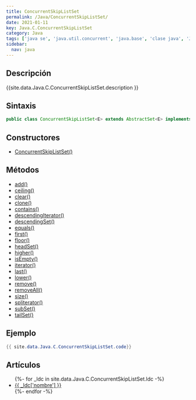 ```yaml
---
title: ConcurrentSkipListSet
permalink: /Java/ConcurrentSkipListSet/
date: 2021-01-11
key: Java.C.ConcurrentSkipListSet
category: Java
tags: ['java se', 'java.util.concurrent', 'java.base', 'clase java', 'Java 1.6']
sidebar: 
  nav: java
---
```


## Descripción
{{site.data.Java.C.ConcurrentSkipListSet.description }}

## Sintaxis
~~~java
public class ConcurrentSkipListSet<E> extends AbstractSet<E> implements NavigableSet<E>, Cloneable, Serializable
~~~

## Constructores
* [ConcurrentSkipListSet()](/Java/ConcurrentSkipListSet/ConcurrentSkipListSet/)

## Métodos
* [add()](/Java/ConcurrentSkipListSet/add)
* [ceiling()](/Java/ConcurrentSkipListSet/ceiling)
* [clear()](/Java/ConcurrentSkipListSet/clear)
* [clone()](/Java/ConcurrentSkipListSet/clone)
* [contains()](/Java/ConcurrentSkipListSet/contains)
* [descendingIterator()](/Java/ConcurrentSkipListSet/descendingIterator)
* [descendingSet()](/Java/ConcurrentSkipListSet/descendingSet)
* [equals()](/Java/ConcurrentSkipListSet/equals)
* [first()](/Java/ConcurrentSkipListSet/first)
* [floor()](/Java/ConcurrentSkipListSet/floor)
* [headSet()](/Java/ConcurrentSkipListSet/headSet)
* [higher()](/Java/ConcurrentSkipListSet/higher)
* [isEmpty()](/Java/ConcurrentSkipListSet/isEmpty)
* [iterator()](/Java/ConcurrentSkipListSet/iterator)
* [last()](/Java/ConcurrentSkipListSet/last)
* [lower()](/Java/ConcurrentSkipListSet/lower)
* [remove()](/Java/ConcurrentSkipListSet/remove)
* [removeAll()](/Java/ConcurrentSkipListSet/removeAll)
* [size()](/Java/ConcurrentSkipListSet/size)
* [spliterator()](/Java/ConcurrentSkipListSet/spliterator)
* [subSet()](/Java/ConcurrentSkipListSet/subSet)
* [tailSet()](/Java/ConcurrentSkipListSet/tailSet)

## Ejemplo
~~~java
{{ site.data.Java.C.ConcurrentSkipListSet.code}}
~~~

## Artículos
<ul>
{%- for _ldc in site.data.Java.C.ConcurrentSkipListSet.ldc -%}
   <li>
       <a href="{{_ldc['url'] }}">{{ _ldc['nombre'] }}</a>
   </li>
{%- endfor -%}
</ul>
